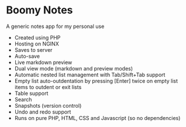 # Boomy Notes
A generic notes app for my personal use
- Created using PHP
- Hosting on NGINX
- Saves to server
- Auto-save
- Live markdown preview
- Dual view mode (markdown and preview modes)
- Automatic nested list management with Tab/Shift+Tab support
- Empty list auto-outdentation by pressing [Enter] twice on empty list items to outdent or exit lists
- Table support
- Search
- Snapshots (version control)
- Undo and redo support
- Runs on pure PHP, HTML, CSS and Javascript (so no dependencies)

